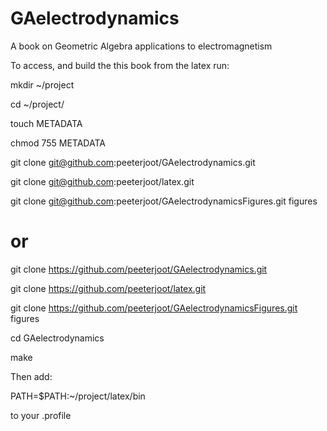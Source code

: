 # GAelectrodynamics
A book on Geometric Algebra applications to electromagnetism

To access, and build the this book from the latex run:

   mkdir ~/project

   cd ~/project/

   touch METADATA

   chmod 755 METADATA

   git clone git@github.com:peeterjoot/GAelectrodynamics.git

   git clone git@github.com:peeterjoot/latex.git

   git clone git@github.com:peeterjoot/GAelectrodynamicsFigures.git figures

   # or

   git clone https://github.com/peeterjoot/GAelectrodynamics.git

   git clone https://github.com/peeterjoot/latex.git

   git clone https://github.com/peeterjoot/GAelectrodynamicsFigures.git figures

   cd GAelectrodynamics

   make

Then add:

   PATH=$PATH:~/project/latex/bin

to your .profile 
